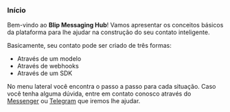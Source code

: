 ### Início

Bem-vindo ao **Blip Messaging Hub**! Vamos apresentar os conceitos básicos da plataforma para lhe ajudar na construção do seu contato inteligente.

Basicamente, seu contato pode ser criado de três formas:
- Através de um modelo
- Através de webhooks
- Através de um SDK

No menu lateral você encontra o passo a passo para cada situação. Caso você tenha alguma dúvida, entre em contato conosco através do [Messenger](https://www.facebook.com/blipajuda) ou [Telegram](https://telegram.me/blip_ajuda_bot) que iremos lhe ajudar.

